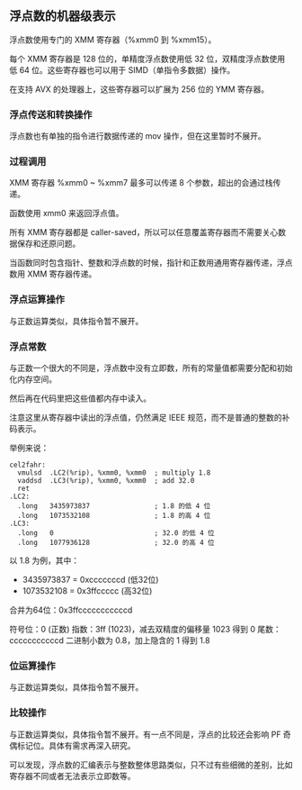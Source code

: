 ## 浮点数的机器级表示

浮点数使用专门的 XMM 寄存器（%xmm0 到 %xmm15）。

每个 XMM 寄存器是 128 位的，单精度浮点数使用低 32 位，双精度浮点数使用低 64 位。这些寄存器也可以用于 SIMD（单指令多数据）操作。

在支持 AVX 的处理器上，这些寄存器可以扩展为 256 位的 YMM 寄存器。

### 浮点传送和转换操作

浮点数也有单独的指令进行数据传递的 mov 操作，但在这里暂时不展开。

### 过程调用

XMM 寄存器 %xmm0 ~ %xmm7 最多可以传递 8 个参数，超出的会通过栈传递。

函数使用 xmm0 来返回浮点值。

所有 XMM 寄存器都是 caller-saved，所以可以任意覆盖寄存器而不需要关心数据保存和还原问题。

当函数同时包含指针、整数和浮点数的时候，指针和正数用通用寄存器传递，浮点数用 XMM 寄存器传递。

### 浮点运算操作

与正数运算类似，具体指令暂不展开。

### 浮点常数

与正数一个很大的不同是，浮点数中没有立即数，所有的常量值都需要分配和初始化内存空间。

然后再在代码里把这些值都内存中读入。

注意这里从寄存器中读出的浮点值，仍然满足 IEEE 规范，而不是普通的整数的补码表示。

举例来说：

```assembly
cel2fahr:
  vmulsd  .LC2(%rip), %xmm0, %xmm0  ; multiply 1.8
  vaddsd  .LC3(%rip), %xmm0, %xmm0  ; add 32.0
  ret
.LC2:
  .long   3435973837                ; 1.8 的低 4 位
  .long   1073532108                ; 1.8 的高 4 位
.LC3:
  .long   0                         ; 32.0 的低 4 位
  .long   1077936128                ; 32.0 的高 4 位
```

以 1.8 为例，其中：

- 3435973837 = 0xcccccccd (低32位)
- 1073532108 = 0x3ffccccc (高32位)

合并为64位：0x3ffcccccccccccd

符号位：0 (正数)
指数：3ff (1023)，减去双精度的偏移量 1023 得到 0
尾数：cccccccccccd 二进制小数为 0.8，加上隐含的 1 得到 1.8

### 位运算操作

与正数运算类似，具体指令暂不展开。

### 比较操作

与正数运算类似，具体指令暂不展开。有一点不同是，浮点的比较还会影响 PF 奇偶标记位。具体有需求再深入研究。

可以发现，浮点数的汇编表示与整数整体思路类似，只不过有些细微的差别，比如寄存器不同或者无法表示立即数等。